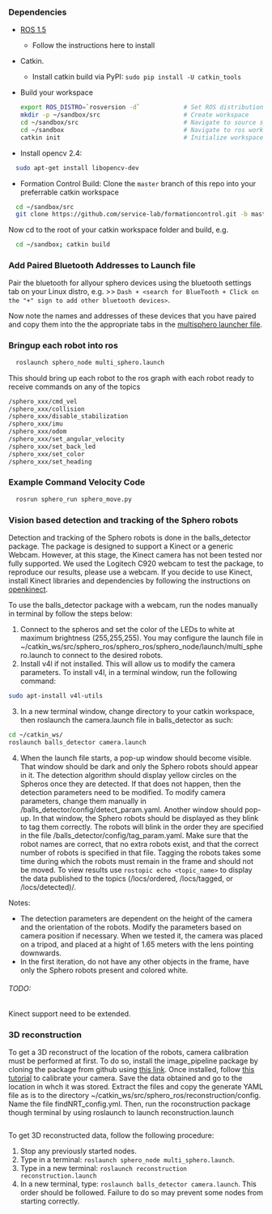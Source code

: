 ### Dependencies

* [ROS 1.5](http://wiki.ros.org/indigo/Installation/Ubuntu)
  * Follow the instructions here to install

* Catkin.
  * Install catkin build via PyPI: `sudo pip install -U catkin_tools`

* Build your workspace

  ```bash
  export ROS_DISTRO=`rosversion -d`            # Set ROS distribution
  mkdir -p ~/sandbox/src                       # Create workspace
  cd ~/sandbox/src                             # Navigate to source space
  cd ~/sandbox                                 # Navigate to ros workspace root
  catkin init                                  # Initialize workspace
  ```

* Install opencv 2.4:

```bash
  sudo apt-get install libopencv-dev
```

* Formation Control Build:
  Clone the `master` branch of this repo into your preferrable catkin workspace

```bash
  cd ~/sandbox/src
  git clone https://github.com/service-lab/formationcontrol.git -b master
```

Now cd to the root of your catkin workspace folder and build, e.g.

```bash
  cd ~/sandbox; catkin build
```

### Add Paired Bluetooth Addresses to Launch file

 Pair the bluetooth for allyour sphero devices using the bluetooth settings tab on your Linux distro, e.g. >> `Dash + <search for BlueTooth + Click on the "+" sign to add other bluetooth devices>`.

 Now note the names and addresses of these devices that you have paired and copy them into the the appropriate tabs in the [multisphero launcher file](/sphero_node/launch/multi_sphero.launch).

### Bringup each robot into ros

```bash
  roslaunch sphero_node multi_sphero.launch
```

This should bring up each robot to the ros graph with each robot ready to receive commands on any of the topics

```bash
/sphero_xxx/cmd_vel
/sphero_xxx/collision
/sphero_xxx/disable_stabilization
/sphero_xxx/imu
/sphero_xxx/odom
/sphero_xxx/set_angular_velocity
/sphero_xxx/set_back_led
/sphero_xxx/set_color
/sphero_xxx/set_heading
```

### Example Command Velocity Code

```bash
  rosrun sphero_run sphero_move.py
```


### Vision based detection and tracking of the Sphero robots

Detection and tracking of the Sphero robots is done in the balls_detector package.
The package is designed to support a Kinect or a generic Webcam. However, at this stage, the Kinect camera has not been tested nor fully supported. We used the Logitech C920 webcam to test the package, to reproduce our results, please use a webcam.
  If you decide to use Kinect, install Kinect libraries and dependencies by following the instructions on [openkinect](http://openkinect.org).

To use the balls_detector package with a webcam, run the nodes manually in terminal by follow the steps below:
  1. Connect to the spheros and set the color of the LEDs to white at maximum brightness (255,255,255). You may configure the launch file in ~/catkin_ws/src/sphero_ros/sphero_ros/sphero_node/launch/multi_sphero.launch to connect to the desired robots.
  2. Install v4l if not installed. This will allow us to modify the camera parameters. To install v4l, in a terminal window, run the following command:
  ```bash
  sudo apt-install v4l-utils
  ```
  3. In a new terminal window, change directory to your catkin workspace, then roslaunch the camera.launch file in balls_detector as such:
  ```bash
  cd ~/catkin_ws/
  roslaunch balls_detector camera.launch
  ```
  4. When the launch file starts, a pop-up window should become visible. That window should be dark and only the Sphero robots should appear in it. The detection algorithm should display yellow circles on the Spheros once they are detected. If that does not happen, then the detection parameters need to be modified. To modify camera parameters, change them manually in /balls_detector/config/detect_param.yaml. Another window should pop-up. In that window, the Sphero robots should be displayed as they blink to tag them correctly. The robots will blink in the order they are specified in the file /balls_detector/config/tag_param.yaml. Make sure that the robot names are correct, that no extra robots exist, and that the correct number of robots is specified in that file. Tagging the robots takes some time during which the robots must remain in the frame and should not be moved.
  To view results use ```rostopic echo <topic_name>``` to display the data published to the topics (/locs/ordered, /locs/tagged, or /locs/detected)/.

Notes:
- The detection parameters are dependent on the height of the camera and the orientation of the robots. Modify the parameters based on camera position if necessary. When we tested it, the camera was placed on a tripod, and placed at a hight of 1.65 meters with the lens pointing downwards.
- In the first iteration, do not have any other objects in the frame, have only the Sphero robots present and colored white.

###### TODO:
Kinect support need to be extended.  


### 3D reconstruction

To get a 3D reconstruct of the location of the robots, camera calibration must be performed at first. To do so, install the image_pipeline package by cloning the package from github using [this link](https://github.com/ros-perception/image_pipeline).
Once installed, follow [this tutorial](http://wiki.ros.org/camera_calibration/Tutorials/MonocularCalibration) to calibrate your camera.
Save the data obtained and go to the location in whch it was stored. Extract the files and copy the generate YAML file as is to the directory ~/catkin_ws/src/sphero_ros/reconstruction/config. Name the file findNRT_config.yml.
Then, run the roconstruction package though terminal by using roslaunch to launch  reconstruction.launch
```roslaunch reconstruction reconstruction.launch
```

To get 3D reconstructed data, follow the following procedure:
  1. Stop any previously started nodes.
  2. Type in a terminal: ```roslaunch sphero_node multi_sphero.launch```.
  3. Type in a new terminal: ```roslaunch reconstruction reconstruction.launch```
  4. In a new terminal, type: ```roslaunch balls_detector camera.launch```.
This order should be followed. Failure to do so may prevent some nodes from starting correctly.
